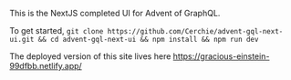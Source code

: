 This is the NextJS completed UI for Advent of GraphQL. 

To get started, `git clone https://github.com/Cerchie/advent-gql-next-ui.git && cd advent-gql-next-ui && npm install && npm run dev`

The deployed version of this site lives here https://gracious-einstein-99dfbb.netlify.app/
